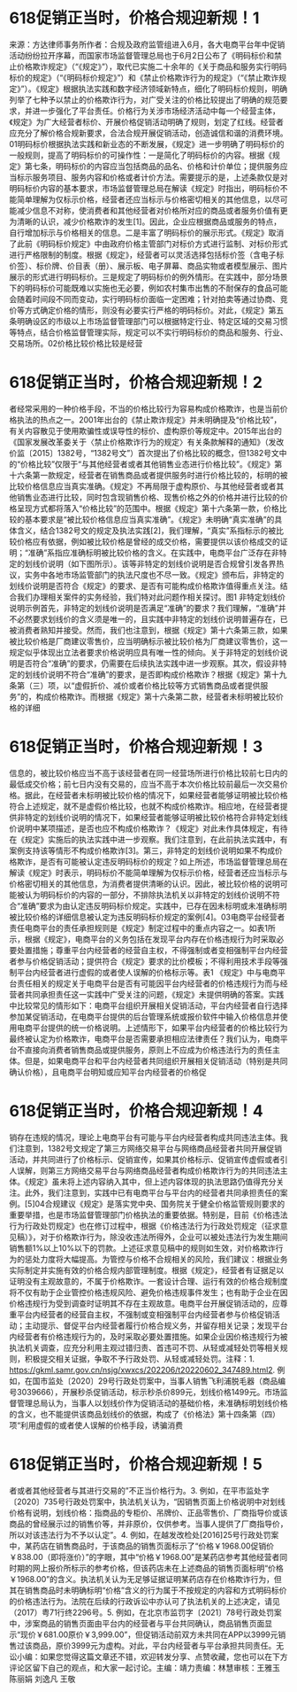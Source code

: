 # 618促销正当时，价格合规迎新规！1

来源：方达律师事务所作者：合规及政府监管组进入6月，各大电商平台年中促销活动纷纷拉开序幕，而国家市场监督管理总局也于6月2日公布了《明码标价和禁止价格欺诈规定》（“《规定》”），取代已实施二十余年的《关于商品和服务实行明码标价的规定》（“《明码标价规定》”）和《禁止价格欺诈行为的规定》（“《禁止欺诈规定》”）。《规定》根据执法实践和数字经济领域新特点，细化了明码标价规则，明确列举了七种予以禁止的价格欺诈行为，对广受关注的价格比较提出了明确的规范要求，并进一步强化了平台责任。价格行为关涉市场经济活动中每一个经营主体，《规定》为广大经营者标价、开展价格促销活动明确了规则，划定了红线。经营者应充分了解价格合规新要求，合法合规开展促销活动，创造诚信和谐的消费环境。01明码标价根据执法实践和新业态的不断发展，《规定》进一步明确了明码标价的一般规则，提高了明码标价的可操作性：一是简化了明码标价的内容。根据《规定》第七条，明码标价的内容应当包括商品的品名、价格和计价单位；提供服务应当标示服务项目、服务内容和价格或者计价方法。需要提示的是，上述条款仅是对明码标价内容的基本要求，市场监督管理总局在解读《规定》时指出，明码标价不能简单理解为仅标示价格，经营者还应当标示与价格密切相关的其他信息，以尽可能减少信息不对称，使消费者和其他经营者对价格所对应的商品或者服务价值有更为清晰的认识，减少价格欺诈的发生[1]。因此，企业应根据商品或服务的特点，自行增加标示与价格相关的信息。二是丰富了明码标价的展示形式。《规定》取消了此前《明码标价规定》中由政府价格主管部门对标价方式进行监制、对标价形式进行严格限制的制度。根据《规定》，经营者可以灵活选择包括标价签（含电子标价签）、标价牌、价目表（册）、展示板、电子屏幕、商品实物或者模型展示、图片展示的形式进行明码标价。三是规定了明码标价的例外情形。在实践中，部分场景下的明码标价可能既难以实施也无必要，例如农村集市出售的不耐保存的食品可能会随着时间段不同而变动，实行明码标价面临一定困难；针对拍卖等通过协商、竞价等方式确定价格的情形，则没有必要实行严格的明码标价。对此，《规定》第五条明确设区的市级以上市场监督管理部门可以根据特定行业、特定区域的交易习惯等特点，结合价格监督管理实际，规定可以不实行明码标价的商品和服务、行业、交易场所。02价格比较价格比较是经营

# 618促销正当时，价格合规迎新规！2

者经常采用的一种价格手段，不当的价格比较行为容易构成价格欺诈，也是当前价格执法的热点之一。2001年出台的《禁止欺诈规定》并未明确提及“价格比较”，有关内容散见于使用欺骗性或误导性的标价、虚构原价等规定中。2015年出台的《国家发展改革委关于〈禁止价格欺诈行为的规定〉有关条款解释的通知》（发改价监〔2015〕1382号，“1382号文”）首次提出了价格比较的概念，但1382号文中的“价格比较”仅限于“与其他经营者或者其他销售业态进行价格比较”。《规定》第十六条第一款规定，经营者在销售商品或者提供服务时进行价格比较的，标明的被比较价格信息应当真实准确。《规定》不再局限于虚构原价、与其他经营者或者其他销售业态进行比较，同时包含现销售价格、现售价格之外的价格并进行比较的价格呈现方式都将落入“价格比较”的范围中。根据《规定》第十六条第一款，价格比较的基本要求是“被比较价格信息应当真实准确”。《规定》未明确“真实准确”的具体含义，结合1382号文的规定及执法实践[2]，我们理解，“真实”系指标示的被比较价格应有依据，例如被比较价格是曾经的成交价格，需要提供以该价格成交的证明；“准确”系指应准确标明被比较价格的含义。在实践中，电商平台广泛存在非特定的划线价说明（如下图所示）。该等非特定的划线价说明是否合规曾引发各界热议，实务中各地市场监管部门的执法尺度也不尽一致。《规定》颁布后，非特定的划线价说明是否符合《规定》的要求、是否有可能构成价格欺诈值得重点关注。结合我们办理相关案件的实务经验，我们特对此问题作相关探讨。图1 非特定划线价说明示例首先，非特定的划线价说明是否满足“准确”的要求？我们理解，“准确”并不必然要求划线价的含义须是唯一的，且实践中非特定的划线价说明普遍存在，已被消费者熟知并接受。然而，我们也注意到，根据《规定》第十六条第三款，如果被比较价格是厂商建议零售价，应当明确标示被比较价格为厂商建议零售价，这一规定似乎体现出立法者要求价格说明应具有唯一性的倾向。关于非特定的划线价说明是否符合“准确”的要求，仍需要在后续执法实践中进一步观察。其次，假设非特定的划线价说明不符合“准确”的要求，是否即构成价格欺诈？根据《规定》第十九条第（三）项，以“虚假折价、减价或者价格比较等方式销售商品或者提供服务”的，构成价格欺诈。而根据《规定》第十六条第二款，经营者未标明被比较价格的详细

# 618促销正当时，价格合规迎新规！3

信息的，被比较价格应当不高于该经营者在同一经营场所进行价格比较前七日内的最低成交价格；前七日内没有交易的，应当不高于本次价格比较前最后一次交易价格。据此，在经营者未标明被比较价格的情况下，如果经营者能够证明被比较价格符合上述规定，就不是虚假价格比较，也就不构成价格欺诈。相应地，在经营者提供非特定的划线价说明的情况下，如果经营者能够证明被比较价格符合非特定划线价说明中某项描述，是否也应不构成价格欺诈？《规定》对此未作具体规定，有待在《规定》实施后的执法实践中进一步观察。我们注意到，在此前执法实践中，有案例支持该等情形不构成价格欺诈[3]。第三，非特定的划线价说明如果不构成价格欺诈，是否有可能被认定违反明码标价的规定？如上所述，市场监督管理总局在解读《规定》时表示，明码标价不能简单理解为仅标示价格，经营者还应当标示与价格密切相关的其他信息，为消费者提供清晰的认识。因此，被比较价格的说明可能被认为明码标价的内容的一部分，不排除执法机关以非特定的划线价说明不符合“准确”要求为由认定违反明码标价规定。实践中，已存在因未标明或未准确标明被比较价格的详细信息被认定为违反明码标价规定的案例[4]。03电商平台经营者责任电商平台的责任承担规则是《规定》制定过程中的重点内容之一。如表1所示，根据《规定》，电商平台的义务包括在发现平台内存在价格违规行为时采取必要处置措施；尊重平台内经营者的经营自主权，不得强制或者变相强制平台内经营者参与价格促销活动；提供符合《规定》要求的比价模板；不得利用技术手段等强制平台内经营者进行虚假的或者使人误解的价格标示等。表1 《规定》中与电商平台责任相关的规定关于电商平台是否有可能因平台内经营者的价格违规行为而与经营者共同承担责任这一实践中广受关注的问题，《规定》未提供明确的答案。实践中比较常见的情形如下：电商平台组织开展相关促销活动，平台内经营者自行选择参加某促销活动，在电商平台提供的后台管理系统或报价软件中输入价格信息并使用电商平台提供的统一价格说明。上述情形下，如果平台内经营者的价格比较行为最终被认定为价格欺诈，电商平台是否需要承担相应法律责任？我们认为，电商平台不直接向消费者销售商品或提供服务，原则上不应成为价格违法行为的责任主体。但是，如果电商平台和平台内经营者共同组织开展相关促销活动（特别是共同确认价格），且电商平台明知或应知平台内经营者的价格促

# 618促销正当时，价格合规迎新规！4

销存在违规的情况，理论上电商平台有可能与平台内经营者构成共同违法主体。我们注意到，1382号文规定了第三方网络交易平台与网络商品经营者共同开展促销活动，并共同进行了价格标示、促销宣传，如果其价格标示、促销宣传虚假或者引人误解，则第三方网络交易平台与网络商品经营者构成价格欺诈行为的共同违法主体。《规定》虽未将上述内容纳入其中，但上述内容体现的执法思路仍值得充分关注。此外，我们注意到，实践中已有电商平台与平台内的经营者共同承担责任的案例。[5]04合规建议《规定》是落实党中央、国务院关于健全价格监管规则要求的重要举措，也是市场监督管理部门价格执法的重要依据。特别是，目前《价格违法行为行政处罚规定》也在修订过程中，根据《价格违法行为行政处罚规定（征求意见稿）》，对于价格欺诈行为，除没收违法所得外，企业可以被处违法行为发生期间销售额1%以上10%以下的罚款。上述征求意见稿中的规则如生效，对价格欺诈行为的惩处力度将大幅提高。为管控与价格不合规相关的风险，我们建议：根据业务实际制定并实施有效的价格合规内部管理制度。根据《规定》，经营者有证据足以证明没有主观故意的，不属于价格欺诈。一套设计合理、运行有效的价格合规制度将不仅有助于企业管控价格违规风险、避免价格违规事件发生；也有助于企业在因价格违规行为受到调查时证明其不存在主观故意。电商平台开展促销活动的，应尊重平台内经营者的经营自主权，不强制或变相强制平台内经营者参与价格促销活动；主动提示、督促平台内经营者履行价格合规义务，并留存相关记录；发现平台内经营者有价格违规行为的，及时采取必要处置措施。如果企业因价格违规行为被执法机关调查，应充分利用主观过错归责、首违可不罚、从轻或减轻处罚等相关规则，积极提交相关证据，争取不予行政处罚、从轻或减轻处罚。注释：1. https://gkml.samr.gov.cn/nsjg/xwxcs/202206/t20220602_347489.html2. 例如，在国市监处〔2020〕29号行政处罚案中，当事人销售飞利浦脱毛器（商品编号3039666），开展秒杀促销活动，标示秒杀价899元，划线价格1499元。市场监督管理总局认为，当事人以划线价作为促销活动的基础价格，未准确标明划线价格的含义，也不能提供该商品划线价的依据，构成了《价格法》第十四条第（四）项“利用虚假的或者使人误解的价格手段，诱骗消费

# 618促销正当时，价格合规迎新规！5

者或者其他经营者与其进行交易的”不正当价格行为。3. 例如，在平市监处字〔2020〕735号行政处罚案中，执法机关认为，“因销售页面上价格说明中对划线价格有说明，划线价格：指商品的专柜价、吊牌价、正品零售价、厂商指导价或该商品的曾经展示过的销售价等，并非原价，仅供参考。当事人提供了厂商指导价，所以对该违法行为不予以认定”。4. 例如，在越发改检处[2016]25号行政处罚案中，某药店在销售商品时，于该商品的销售页面标示了“价格￥1968.00促销价￥838.00（即将涨价）”的字眼，其中“价格￥1968.00”是某药店参考其他经营者同时期的网上报价所标示的参考价格，但该药店未在上述商品的销售页面标明“价格￥1968.00”的含义。执法机关认为无足够证据证明某药店存在价格欺诈行为，但其在销售商品时未明确标明“价格”含义的行为属于不按规定的内容和方式明码标价的价格违法行为。法院在后续的行政诉讼中亦认可了执法机关的上述决定，请见（2017）粤71行终2296号。5. 例如，在北京市监罚字〔2021〕78号行政处罚案中，涉案商品的销售页面由平台内的经营者与平台共同确认，商品销售页面显示“现价￥681.00原价￥3,999.00”，但促销活动前双方未共同在APP以3999元销售过该商品，原价3999元为虚构。对此，平台内经营者与平台承担共同责任。无讼小编：如果您觉得这篇文章还不错，欢迎转发分享、点赞收藏，您也可以在下方评论区留下自己的观点，和大家一起讨论。主编：靖力责编：林慧审核：王雅玉 陈丽娟 刘逸凡 王敬

